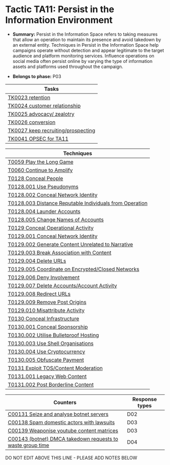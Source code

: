 # Tactic TA11: Persist in the Information Environment

* **Summary:** Persist in the Information Space refers to taking measures that allow an operation to maintain its presence and avoid takedown by an external entity. Techniques in Persist in the Information Space help campaigns operate without detection and appear legitimate to the target audience and platform monitoring services. Influence operations on social media often persist online by varying the type of information assets and platforms used throughout the campaign.

* **Belongs to phase:** P03



| Tasks |
| ----- |
| [TK0023 retention](../../generated_pages/tasks/TK0023.md) |
| [TK0024 customer relationship](../../generated_pages/tasks/TK0024.md) |
| [TK0025 advocacy/ zealotry](../../generated_pages/tasks/TK0025.md) |
| [TK0026 conversion](../../generated_pages/tasks/TK0026.md) |
| [TK0027 keep recruiting/prospecting](../../generated_pages/tasks/TK0027.md) |
| [TK0041 OPSEC for TA11](../../generated_pages/tasks/TK0041.md) |



| Techniques |
| ---------- |
| [T0059 Play the Long Game](../../generated_pages/techniques/T0059.md) |
| [T0060 Continue to Amplify](../../generated_pages/techniques/T0060.md) |
| [T0128 Conceal People](../../generated_pages/techniques/T0128.md) |
| [T0128.001 Use Pseudonyms](../../generated_pages/techniques/T0128.001.md) |
| [T0128.002 Conceal Network Identity](../../generated_pages/techniques/T0128.002.md) |
| [T0128.003 Distance Reputable Individuals from Operation](../../generated_pages/techniques/T0128.003.md) |
| [T0128.004 Launder Accounts](../../generated_pages/techniques/T0128.004.md) |
| [T0128.005 Change Names of Accounts](../../generated_pages/techniques/T0128.005.md) |
| [T0129 Conceal Operational Activity](../../generated_pages/techniques/T0129.md) |
| [T0129.001 Conceal Network Identity](../../generated_pages/techniques/T0129.001.md) |
| [T0129.002 Generate Content Unrelated to Narrative](../../generated_pages/techniques/T0129.002.md) |
| [T0129.003 Break Association with Content](../../generated_pages/techniques/T0129.003.md) |
| [T0129.004 Delete URLs](../../generated_pages/techniques/T0129.004.md) |
| [T0129.005 Coordinate on Encrypted/Closed Networks](../../generated_pages/techniques/T0129.005.md) |
| [T0129.006 Deny Involvement](../../generated_pages/techniques/T0129.006.md) |
| [T0129.007 Delete Accounts/Account Activity](../../generated_pages/techniques/T0129.007.md) |
| [T0129.008 Redirect URLs](../../generated_pages/techniques/T0129.008.md) |
| [T0129.009 Remove Post Origins](../../generated_pages/techniques/T0129.009.md) |
| [T0129.010 Misattribute Activity](../../generated_pages/techniques/T0129.010.md) |
| [T0130 Conceal Infrastructure](../../generated_pages/techniques/T0130.md) |
| [T0130.001 Conceal Sponsorship](../../generated_pages/techniques/T0130.001.md) |
| [T0130.002 Utilise Bulletproof Hosting](../../generated_pages/techniques/T0130.002.md) |
| [T0130.003 Use Shell Organisations](../../generated_pages/techniques/T0130.003.md) |
| [T0130.004 Use Cryptocurrency](../../generated_pages/techniques/T0130.004.md) |
| [T0130.005 Obfuscate Payment](../../generated_pages/techniques/T0130.005.md) |
| [T0131 Exploit TOS/Content Moderation](../../generated_pages/techniques/T0131.md) |
| [T0131.001 Legacy Web Content](../../generated_pages/techniques/T0131.001.md) |
| [T0131.002 Post Borderline Content](../../generated_pages/techniques/T0131.002.md) |



| Counters | Response types |
| -------- | -------------- |
| [C00131 Seize and analyse botnet servers](../../generated_pages/counters/C00131.md) | D02 |
| [C00138 Spam domestic actors with lawsuits](../../generated_pages/counters/C00138.md) | D03 |
| [C00139 Weaponise youtube content matrices](../../generated_pages/counters/C00139.md) | D03 |
| [C00143 (botnet) DMCA takedown requests to waste group time](../../generated_pages/counters/C00143.md) | D04 |


DO NOT EDIT ABOVE THIS LINE - PLEASE ADD NOTES BELOW